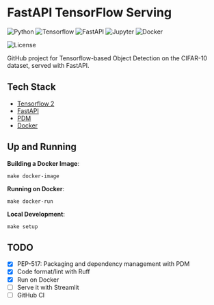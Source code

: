 # FastAPI TensorFlow Serving

![Python](https://img.shields.io/badge/Python-3.12_|_3.11_|_3.10-4B8BBE.svg?style=flat&logo=python&logoColor=FFD43B&labelColor=306998)
![Tensorflow](https://img.shields.io/badge/TensorFlow-2.16-FF7400.svg?style=flat&logo=tensorflow&logoColor=FF7400&labelColor=212121)
![FastAPI](https://img.shields.io/badge/FastAPI-0.111-009688.svg?style=flat&logo=FastAPI&logoColor=009688&labelColor=212121)
![Jupyter](https://img.shields.io/badge/Jupyter-31393F.svg?style=flat&logo=jupyter&logoColor=F37726&labelColor=31393F)
![Docker](https://img.shields.io/badge/Docker-329DEE?style=flat&logo=docker&logoColor=white&labelColor=329DEE)

![License](https://img.shields.io/badge/license-CC--BY--SA--4.0-31393F?style=flat&logo=creativecommons&logoColor=black&labelColor=white)

GitHub project for Tensorflow-based Object Detection on the CIFAR-10 dataset, served with FastAPI.


## Tech Stack
- [Tensorflow 2](https://www.tensorflow.org/guide)
- [FastAPI](https://fastapi.tiangolo.com/tutorial/)
- [PDM](https://pdm-project.org/latest/usage/dependency/)
- [Docker](https://docs.docker.com/get-docker/)


## Up and Running

**Building a Docker Image**:
```shell
make docker-image
```

**Running on Docker**:
```shell
make docker-run
```

**Local Development**:
```shell
make setup
```


## TODO
- [x] PEP-517: Packaging and dependency management with PDM
- [x] Code format/lint with Ruff
- [x] Run on Docker
- [ ] Serve it with Streamlit
- [ ] GitHub CI